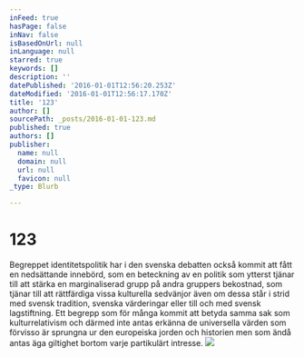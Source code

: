 ```yaml
---
inFeed: true
hasPage: false
inNav: false
isBasedOnUrl: null
inLanguage: null
starred: true
keywords: []
description: ''
datePublished: '2016-01-01T12:56:20.253Z'
dateModified: '2016-01-01T12:56:17.170Z'
title: '123'
author: []
sourcePath: _posts/2016-01-01-123.md
published: true
authors: []
publisher:
  name: null
  domain: null
  url: null
  favicon: null
_type: Blurb

---
```

# 123

Begreppet identitetspolitik har i den svenska debatten också kommit att fått en nedsättande innebörd, som en beteckning av en politik som ytterst tjänar till att stärka en marginaliserad grupp på andra gruppers bekostnad, som tjänar till att rättfärdiga vissa kulturella sedvänjor även om dessa står i strid med svensk tradition, svenska värderingar eller till och med svensk lagstiftning. Ett begrepp som för många kommit att betyda samma sak som kulturrelativism och därmed inte antas erkänna de universella värden som förvisso är sprungna ur den europeiska jorden och historien men som ändå antas äga giltighet bortom varje partikulärt intresse.
![](https://the-grid-user-content.s3-us-west-2.amazonaws.com/57cb1332-a280-4375-9cbc-cc41983b7da2.jpg)
